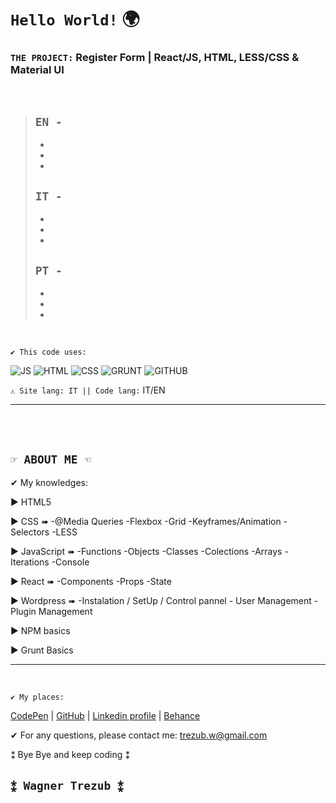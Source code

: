 # `Hello World!` 🌍

### `THE PROJECT:` Register Form | React/JS, HTML, LESS/CSS & Material UI

<br>

> `EN - `
>- 
>
>- 
>
>- 
>
>- 
>
> `IT - `
>- 
>
>- 
>
>- 
>
>- 
>
> `PT - `
>- 
>
>- 
>
>- 
>
>- 
>
<br>

`✔ This code uses:`

![JS](https://img.shields.io/badge/JavaScript-F7DF1E?style=plastic&logo=javascript&logoColor=FFFFFF) ![HTML](https://img.shields.io/badge/-HTML-E34F26?style=plastic&logo=html5&logoColor=FFFFFF) ![CSS](https://img.shields.io/badge/CSS-LESS-cccccc?style=plastic&labelColor=1572B6&logo=css3&logoColor=FFFFFF) ![GRUNT](https://img.shields.io/badge/Grunt-FAA918?style=plastic&logo=grunt&logoColor=FFFFFF) ![GITHUB](https://img.shields.io/badge/GitHub-000000?style=plastic&logo=github&logoColor=ffffff)


`⚠ Site lang: IT || Code lang:` IT/EN

---
<br><br>
## `☞ ABOUT ME ☜`

✔ My knowledges:

▶ HTML5

▶ CSS ➠ -@Media Queries -Flexbox -Grid -Keyframes/Animation -Selectors -LESS

▶ JavaScript ➠ -Functions -Objects -Classes -Colections -Arrays -Iterations -Console

▶ React ➠ -Components -Props -State

▶ Wordpress ➠ -Instalation / SetUp / Control pannel - User Management - Plugin Management

▶ NPM basics

▶ Grunt Basics

---
<br>

`✔ My places:`

[CodePen](https://codepen.io/Wagner3UB) | [GitHub](https://github.com/Wagner3UB/) | [Linkedin profile](https://www.linkedin.com/in/wagner-trezub/) | [Behance](https://www.behance.net/trezub/)

✔ For any questions, please contact me: <trezub.w@gmail.com>

⁑ Bye Bye and keep coding ⁑

## `⁑ Wagner Trezub ⁑`
